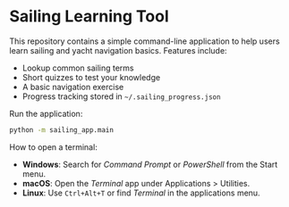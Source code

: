 # Sailing Learning Tool

This repository contains a simple command-line application to help users learn sailing and yacht navigation basics. Features include:

- Lookup common sailing terms
- Short quizzes to test your knowledge
- A basic navigation exercise
- Progress tracking stored in `~/.sailing_progress.json`

Run the application:

```bash
python -m sailing_app.main
```

How to open a terminal:

- **Windows**: Search for *Command Prompt* or *PowerShell* from the Start menu.
- **macOS**: Open the *Terminal* app under Applications > Utilities.
- **Linux**: Use `Ctrl+Alt+T` or find *Terminal* in the applications menu.

